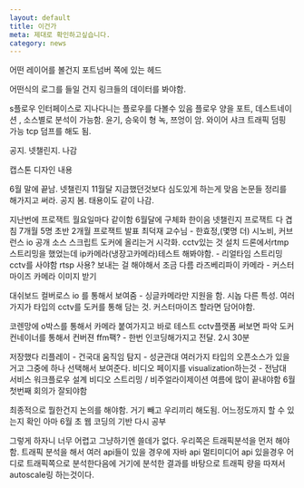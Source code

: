 ```yaml
---
layout: default
title: 이건가
meta: 제대로 확인하고싶습니다.
category: news
---
```


어떤 레이어를 볼건지
포트넘버 쪽에 있는 헤드

어떤식의 로그를 들일 건지 
링크들의 데이터를 봐야함.

s플로우
인터페이스로 지나다니는 플로우를 다볼수 있음
플로우 양을 포트, 데스트네이션 , 소스별로 분석이 가능함.
윤기, 승욱이 형
녹, 쯔엉이 암.
와이어 샤크 트래픽 덤핑 가능
tcp 덤프를 해도 됨.

공지. 넷챌린지. 나감

캡스톤 디자인 내용

6월 말에 끝남.
넷챌린지 11월달
지금했던것보다 심도있게 하는게 맞음
논문들 정리를 해가지고 써라.
공지 봄.
태용이도 같이 나감.

지난번에 프로잭트
월요일마다 같이함
6월달에 구체화
한이음
넷챌린지
프로잭트 다 겹침
7개월
5명
초반 2개월 프로잭트
발표
최덕재 교수님 - 한효정,(몇명 더)
시노비, 커브런스 io 공개 소스 스크립트 도커에 올리는거 시각화.
cctv있는 것 설치
드론에서rtmp 스트리밍을 했었는데
ip카메라(냉장고카메라)테스트 해봐야함. - 리얼타임 스트리밍 cctv를 사야함
rtsp 사용?
보내는 걸 해야해서 조금 다름
라즈베리파이 카메라 - 커스터마이즈 카메라 이미지 받기


대쉬보드 컬버로스 io 를 통해서 보여줌  - 싱글카메라만 지원을 함.
시놉 다른 특성.
여러가지가 타입의 cctv를 도커를 통해 담는 것.
커스터마이즈 할라면 담어야함.

코렌망에  o박스를 통해서 카메라 붙여가지고 바로 테스트
cctv플랫폼 써보면 파악 도커 컨네이너를 통해서
컨버젼 ffm팩? - 한번 인코딩해가지고 전달. 2시 30분

저장했다 리플레이 - 건국대
움직임 탐지 - 성균관대
여러가지 타입의 오픈소스가 있을거고 그중에 하나 선택해서 보여준다. 비디오 페이지를 visualization하는것 - 전남대
서비스 워크플로우 설계
비디오 스트리밍 / 비주얼라이제이션
여름에 많이 끝내야함 6월 첫번째 회의가 잘되야함

최종적으로 뭘한건지 논의를 해야함.
거기 빼고 우리끼리 해도됨.
어느정도까지 할 수 있는지 확인
아마 6월 초 웹 코딩의 기반 다시 공부


그렇게 하자니 너무 어렵고
그냥하기엔 쓸데가 없다.
우리쪽은 트래픽분석을 먼저 해야함.
트래픽 분석을 해서 여러 api들이 있을 경우에 자바 api 멀티미디어 api 있을경우 어디로 트래픽쪽으로 분석한다음에 거기에 분석한 결과를 바탕으로
트래픽 량을 따져서 autoscale링 하는것이다.
